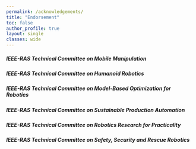 ```yaml
---
permalink: /acknowledgements/
title: "Endorsement"
toc: false
author_profile: true 
layout: single 
classes: wide
---
```

##### IEEE-RAS Technical Committee on Mobile Manipulation 
##### IEEE-RAS Technical Committee on Humanoid Robotics 
##### IEEE-RAS Technical Committee on Model-Based Optimization for Robotics
##### IEEE-RAS Technical Committee on Sustainable Production Automation
##### IEEE-RAS Technical Committee on Robotics Research for Practicality 
##### IEEE-RAS Technical Committee on Safety, Security and Rescue Robotics 


